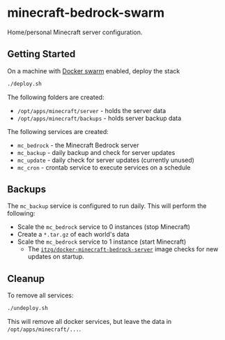 # minecraft-bedrock-swarm

Home/personal Minecraft server configuration.

## Getting Started

On a machine with [Docker swarm](https://docs.docker.com/engine/swarm/) enabled, deploy the stack
```sh
./deploy.sh
```

The following folders are created:
- `/opt/apps/minecraft/server` - holds the server data
- `/opt/apps/minecraft/backups` - holds server backup data

The following services are created:
- `mc_bedrock` - the Minecraft Bedrock server
- `mc_backup` - daily backup and check for server updates
- `mc_update` - daily check for server updates (currently unused)
- `mc_cron` - crontab service to execute services on a schedule

## Backups

The `mc_backup` service is configured to run daily. This will perform the following:
- Scale the `mc_bedrock` service to 0 instances (stop Minecraft)
- Create a `*.tar.gz` of each world's data
- Scale the `mc_bedrock` service to 1 instance (start Minecraft)
  - The [`itzg/docker-minecraft-bedrock-server`](https://github.com/itzg/docker-minecraft-bedrock-server) image checks for new updates on startup.

## Cleanup

To remove all services:
```sh
./undeploy.sh
```

This will remove all docker services, but leave the data in `/opt/apps/minecraft/...`.
